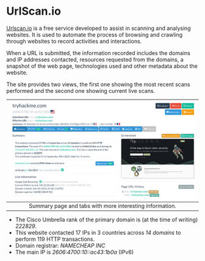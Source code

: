 # UrlScan.io

[Urlscan.io](https://urlscan.io) is a free service developed to assist in scanning and analysing websites. It is used 
to automate the process of browsing and crawling through websites to record activities and interactions.

When a URL is submitted, the information recorded includes the domains and IP addresses contacted, resources 
requested from the domains, a snapshot of the web page, technologies used and other metadata about the website.

The site provides two views, the first one showing the most recent scans performed and the second one showing 
current live scans.

| ![Scan of tryhackme.com](../../_static/images/urlscan-tryhackme.png)
|:--:|
| Summary page and tabs with more interesting information. |

* The Cisco Umbrella rank of the primary domain is (at the time of writing) _222829_. 
* This website contacted 17 IPs in 3 countries across _14 domains_ to perform 119 HTTP transactions.
* Domain registrar: _NAMECHEAP INC_
* The main IP is _2606:4700:10::ac43:1b0a_ (IPv6)
